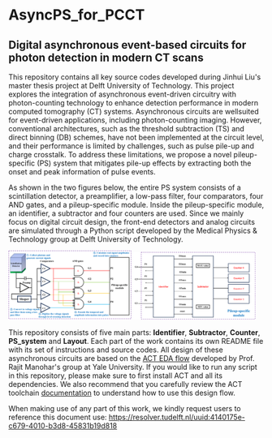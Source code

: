 # AsyncPS_for_PCCT
## Digital asynchronous event-based circuits for photon detection in modern CT scans

This repository contains all key source codes developed during Jinhui Liu's master thesis project at Delft University of Technology. This project explores the integration of asynchronous event-driven circuitry with photon-counting technology to enhance detection performance in modern computed tomography (CT) systems. Asynchronous circuits are wellsuited for event-driven applications, including photon-counting imaging. However, conventional architectures, such as the threshold subtraction (TS) and direct binning (DB) schemes, have not been implemented at the circuit level, and their performance is limited by challenges, such as pulse pile-up and charge crosstalk. To address these limitations, we propose a novel pileup-specific (PS) system that mitigates pile-up effects by extracting both the onset and peak information of pulse events.

As shown in the two figures below, the entire PS system consists of a scintillation detector, a preamplifier, a low-pass filter, four comparators, four AND gates, and a pileup-specific module. Inside the pileup-specific module, an identifier, a subtractor and four counters are used. Since we mainly focus on digital circuit design, the front-end detectors and analog circuits are simulated through a Python script developed by the Medical Physics & Technology group at Delft University of Technology.

<img src="System_Schematic_pile_up.png" width="48%"/> <img src="Pile-up-identifier.png" width="48%"/>

This repository consists of five main parts: **Identifier**, **Subtractor**, **Counter**, **PS_system** and **Layout**. Each part of the work contains its own README file with its set of instructions and source codes. All design of these asynchronous circuits are based on the [ACT EDA flow](https://github.com/asyncvlsi/actflow) developed by Prof. Rajit Manohar's group at Yale University. If you would like to run any script in this repository, please make sure to first install ACT and all its dependencies. We also recommend that you carefully review the ACT toolchain [documentation](https://avlsi.csl.yale.edu/act/doku.php?id=start) to understand how to use this design flow.

When making use of any part of this work, we kindly request users to reference this document use:
https://resolver.tudelft.nl/uuid:4140175e-c679-4010-b3d8-45831b19d818
